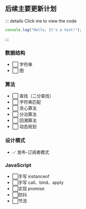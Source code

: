 ## 后续主要更新计划

::: details Click me to view the code

```js
console.log("Hello, It's a test!");
```

:::

### 数据结构

- :white_large_square: 字符串
- :white_large_square: 图

### 算法

- :white_large_square: 查找（二分查找）
- :white_large_square: 字符串匹配
- :white_large_square: 贪心算法
- :white_large_square: 分治算法
- :white_large_square: 回溯算法
- :white_large_square: 动态规划

### 设计模式

- :white_check_mark: 发布-订阅者模式

### JavaScript

- :white_large_square:手写 instanceof
- :white_large_square:手写 call、bind、apply
- :white_large_square:实现 promise
- :white_large_square:防抖
- :white_large_square:节流
